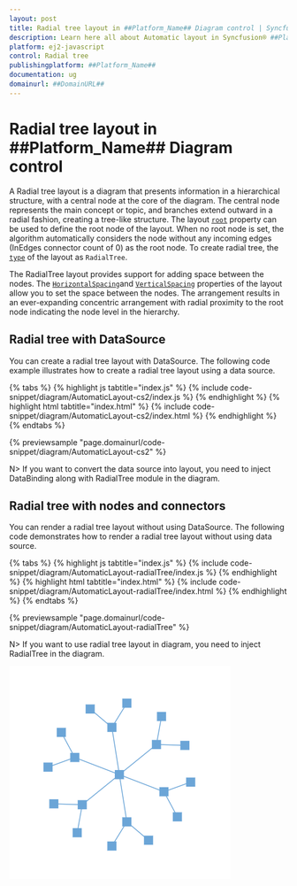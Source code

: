 ```yaml
---
layout: post
title: Radial tree layout in ##Platform_Name## Diagram control | Syncfusion®
description: Learn here all about Automatic layout in Syncfusion® ##Platform_Name## Diagram control of Syncfusion Essential® JS 2 and more.
platform: ej2-javascript
control: Radial tree 
publishingplatform: ##Platform_Name##
documentation: ug
domainurl: ##DomainURL##
---
```


# Radial tree layout in ##Platform_Name## Diagram control

A Radial tree layout is a diagram that presents information in a hierarchical structure, with a central node at the core of the diagram. The central node represents the main concept or topic, and branches extend outward in a radial fashion, creating a tree-like structure. The layout [`root`](../api/diagram/layout/#root) property can be used to define the root node of the layout. When no root node is set, the algorithm automatically considers the node without any incoming edges (InEdges connector count of 0) as the root node. To create radial tree, the [`type`](../api/diagram/layout/#type) of the layout as `RadialTree`.

The RadialTree layout provides support for adding space between the nodes. The [`HorizontalSpacing`](../api/diagram/layoutModel/#horizontalspacing )and [`VerticalSpacing`](../api/diagram/layoutModel/#verticalspacing) properties of the layout allow you to set the space between the nodes. The arrangement results in an ever-expanding concentric arrangement with radial proximity to the root node indicating the node level in the hierarchy.

## Radial tree with DataSource

You can create a radial tree layout with DataSource. The following code example illustrates how to create a radial tree layout using a data source.

{% tabs %}
{% highlight js tabtitle="index.js" %}
{% include code-snippet/diagram/AutomaticLayout-cs2/index.js %}
{% endhighlight %}
{% highlight html tabtitle="index.html" %}
{% include code-snippet/diagram/AutomaticLayout-cs2/index.html %}
{% endhighlight %}
{% endtabs %}
        
{% previewsample "page.domainurl/code-snippet/diagram/AutomaticLayout-cs2" %}

N> If you want to convert the data source into layout, you need to inject DataBinding along with RadialTree module in the diagram.

## Radial tree with nodes and connectors

You can render a radial tree layout without using DataSource. The following code demonstrates how to render a radial tree layout without using data source.

{% tabs %}
{% highlight js tabtitle="index.js" %}
{% include code-snippet/diagram/AutomaticLayout-radialTree/index.js %}
{% endhighlight %}
{% highlight html tabtitle="index.html" %}
{% include code-snippet/diagram/AutomaticLayout-radialTree/index.html %}
{% endhighlight %}
{% endtabs %}
        
{% previewsample "page.domainurl/code-snippet/diagram/AutomaticLayout-radialTree" %}

N> If you want to use radial tree layout in diagram, you need to inject RadialTree in the diagram.

![Radial tree](../../images/RadialTree.png)